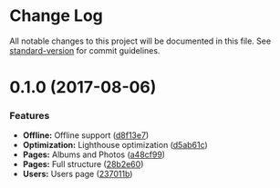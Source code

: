 # Change Log

All notable changes to this project will be documented in this file. See [standard-version](https://github.com/conventional-changelog/standard-version) for commit guidelines.

<a name="0.1.0"></a>
# 0.1.0 (2017-08-06)


### Features

* **Offline:** Offline support ([d8f13e7](https://github.com/CrazySquirrel/UsersData/commit/d8f13e7))
* **Optimization:** Lighthouse optimization ([d5ab61c](https://github.com/CrazySquirrel/UsersData/commit/d5ab61c))
* **Pages:** Albums and Photos ([a48cf99](https://github.com/CrazySquirrel/UsersData/commit/a48cf99))
* **Pages:** Full structure ([28b2e60](https://github.com/CrazySquirrel/UsersData/commit/28b2e60))
* **Users:** Users page ([237011b](https://github.com/CrazySquirrel/UsersData/commit/237011b))

